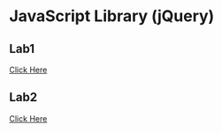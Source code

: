 # JavaScript Library (jQuery)
## Lab1
[Click Here](https://hager-abd-el-galil.github.io/ITI_OpenSourceApplicationDevelopment/JavaScript%20Library%20(jQuery)/Lab1) <br/>
## Lab2
[Click Here](https://hager-abd-el-galil.github.io/ITI_OpenSourceApplicationDevelopment/JavaScript%20Library%20(jQuery)/Lab2) <br/>





